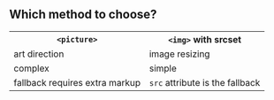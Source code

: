 ---
---

## Which method to choose?

<table>
  <tr>
    <th scope="col">
      <code>&lt;picture&gt;</code>
    </th>
    <th scope="col">
      <code>&lt;img&gt;</code> with srcset
    </th>
  </tr>
  <tr>
    <td>art direction</td>
    <td>image resizing</td>
  </tr>
  <tr>
    <td>complex</td>
    <td>simple</td>
  </tr>
  <tr>
    <td>fallback requires extra markup</td>
    <td><code>src</code> attribute is the fallback</td>
  </tr>
</table>
